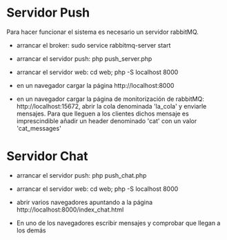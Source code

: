 Servidor Push
=============

Para hacer funcionar el sistema es necesario un servidor rabbitMQ.

- arrancar el broker: sudo service rabbitmq-server start

- arrancar el servidor push: php push_server.php

- arrancar el servidor web: cd web; php -S localhost 8000

- en un navegador cargar la página http://localhost:8000

- en un navegador cargar la página de monitorización de rabbitMQ:
  http://localhost:15672, abrir la cola denominada 'la_cola' y 
  enviarle mensajes. Para que lleguen a los clientes dichos mensaje
  es imprescindible añadir un header denominado 'cat' con un valor
  'cat_messages'

Servidor Chat
=============

- arrancar el servidor push: php push_chat.php

- arrancar el servidor web: cd web; php -S localhost 8000

- abrir varios navegadores apuntando a la página http://localhost:8000/index_chat.html

- En uno de los navegadores escribir mensajes y comprobar que llegan a los demás